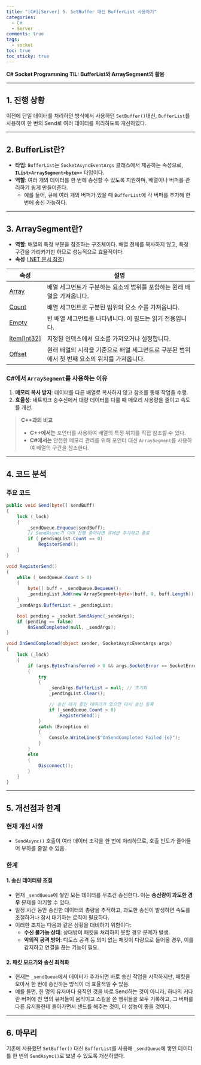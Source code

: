 ```yaml
---
title: "[C#][Server] 5. SetBuffer 대신 BufferList 사용하기"
categories:
  - C#
  - Server
comments: true
tags:
  - socket
toc: true
toc_sticky: true
---
```

**C# Socket Programming TIL: BufferList와 ArraySegment의 활용**

---

## 1. 진행 상황

이전에 단일 데이터를 처리하던 방식에서 사용하던 `SetBuffer()`대신, `BufferList`를 사용하여 한 번의 Send로 여러 데이터를 처리하도록 개선하였다.

---

## 2. BufferList란?

- **타입**: `BufferList`는 `SocketAsyncEventArgs` 클래스에서 제공하는 속성으로, **`IList<ArraySegment<byte>>`** 타입이다.
- **역할**: 여러 개의 데이터를 한 번에 송신할 수 있도록 지원하며, 배열이나 버퍼를 관리하기 쉽게 만들어준다.
    - 예를 들어, 큐에 여러 개의 버퍼가 있을 때 `BufferList`에 각 버퍼를 추가해 한 번에 송신 가능하다.

---

## 3. ArraySegment란?

- **역할**: 배열의 특정 부분을 참조하는 구조체이다. 배열 전체를 복사하지 않고, 특정 구간을 가리키기만 하므로 성능적으로 효율적이다.
- **속성** ([.NET 문서 참조](https://learn.microsoft.com/ko-kr/dotnet/api/system.arraysegment-1?view=net-8.0))

| 속성                                                                                                                                           | 설명                                                    |
| -------------------------------------------------------------------------------------------------------------------------------------------- | ----------------------------------------------------- |
| [Array](https://learn.microsoft.com/ko-kr/dotnet/api/system.arraysegment-1.array?view=net-8.0#system-arraysegment-1-array)                   | 배열 세그먼트가 구분하는 요소의 범위를 포함하는 원래 배열을 가져옵니다.              |
| [Count](https://learn.microsoft.com/ko-kr/dotnet/api/system.arraysegment-1.count?view=net-8.0#system-arraysegment-1-count)                   | 배열 세그먼트로 구분된 범위의 요소 수를 가져옵니다.                         |
| [Empty](https://learn.microsoft.com/ko-kr/dotnet/api/system.arraysegment-1.empty?view=net-8.0#system-arraysegment-1-empty)                   | 빈 배열 세그먼트를 나타냅니다. 이 필드는 읽기 전용입니다.                     |
| [Item[Int32]](https://learn.microsoft.com/ko-kr/dotnet/api/system.arraysegment-1.item?view=net-8.0#system-arraysegment-1-item(system-int32)) | 지정된 인덱스에서 요소를 가져오거나 설정합니다.                            |
| [Offset](https://learn.microsoft.com/ko-kr/dotnet/api/system.arraysegment-1.offset?view=net-8.0#system-arraysegment-1-offset)                | 원래 배열의 시작을 기준으로 배열 세그먼트로 구분된 범위에서 첫 번째 요소의 위치를 가져옵니다. |

### C#에서 `ArraySegment`를 사용하는 이유

1. **메모리 복사 방지**: 데이터를 다른 배열로 복사하지 않고 참조를 통해 작업을 수행.
2. **효율성**: 네트워크 송수신에서 대량 데이터를 다룰 때 메모리 사용량을 줄이고 속도를 개선.

> **C++과의 비교**
> - **C++에서는** 포인터를 사용하여 배열의 특정 위치를 직접 참조할 수 있다.
> - **C#에서는** 안전한 메모리 관리를 위해 포인터 대신 `ArraySegment`를 사용하여 배열의 구간을 참조한다.

---

## 4. 코드 분석

### 주요 코드

```csharp
public void Send(byte[] sendBuff)
{
    lock (_lock)
    {
        _sendQueue.Enqueue(sendBuff);
        // SendAsync가 이미 진행 중이라면 큐에만 추가하고 종료
        if (_pendingList.Count == 0)
            RegisterSend();
    }
}

void RegisterSend()
{
    while (_sendQueue.Count > 0)
    {
        byte[] buff = _sendQueue.Dequeue();
        _pendingList.Add(new ArraySegment<byte>(buff, 0, buff.Length));
    }
    _sendArgs.BufferList = _pendingList;

    bool pending = _socket.SendAsync(_sendArgs);
    if (pending == false)
        OnSendCompleted(null, _sendArgs);
}

void OnSendCompleted(object sender, SocketAsyncEventArgs args)
{
    lock (_lock)
    {
        if (args.BytesTransferred > 0 && args.SocketError == SocketError.Success)
        {
            try
            {
                _sendArgs.BufferList = null; // 초기화
                _pendingList.Clear();

                // 송신 대기 중인 데이터가 있으면 다시 송신 등록
                if (_sendQueue.Count > 0)
                    RegisterSend();
            }
            catch (Exception e)
            {
                Console.WriteLine($"OnSendCompleted Failed {e}");
            }
        }
        else
        {
            Disconnect();
        }
    }
}
```

---

## 5. 개선점과 한계

### 현재 개선 사항

- `SendAsync()` 호출이 여러 데이터 조각을 한 번에 처리하므로, 호출 빈도가 줄어들어 부하를 줄일 수 있음.

### 한계

#### 1. 송신 데이터량 조절

- 현재 `_sendQueue`에 쌓인 모든 데이터를 무조건 송신한다. 이는 **송신량이 과도한 경우** 문제를 야기할 수 있다.
- 일정 시간 동안 송신한 데이터의 총량을 추적하고, 과도한 송신이 발생하면 속도를 조절하거나 잠시 대기하는 로직이 필요하다.
- 이러한 조치는 다음과 같은 상황을 대비하기 위함이다:
    - **수신 불가능 상태**: 상대방이 패킷을 처리하지 못할 경우 문제가 발생.
    - **악의적 공격 방어**: 디도스 공격 등 의미 없는 패킷이 다량으로 들어올 경우, 이를 감지하고 연결을 끊는 기능이 필요.

#### 2. 패킷 모으기와 송신 최적화

- 현재는 `_sendQueue`에서 데이터가 추가되면 바로 송신 작업을 시작하지만, 패킷을 모아서 한 번에 송신하는 방식이 더 효율적일 수 있음.
- 예를 들면, 한 명의 유저마다 움직인 것을 바로 Send하는 것이 아니라, 하나의 커다란 버퍼에 천 명의 유저들이 움직이고 스킬을 쓴 행위들을 모두 기록하고, 그 버퍼를 다른 유저들한테 돌아가면서 샌드를 해주는 것이, 더 성능이 좋을 것이다.


---

## 6. 마무리

기존에 사용했던 `SetBuffer()` 대신 `BufferList`를 사용해 `_sendQueue`에 쌓인 데이터를 한 번의 `SendAsync()`로 보낼 수 있도록 개선하였다.